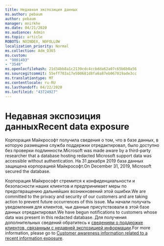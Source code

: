 ```yaml
---
title: Недавная экспозиция данных
ms.author: pebaum
author: pebaum
manager: mnirkhe
ms.date: 04/21/2020
ms.audience: Admin
ms.topic: article
ROBOTS: NOINDEX, NOFOLLOW
localization_priority: Normal
ms.collection: Adm_O365
ms.custom:
- "9001493"
- "3548"
ms.openlocfilehash: 21d34bb8a1c2139cdc4ccbdda62a07c65b6b0a56
ms.sourcegitcommit: 55eff703a17e500681d8fa6a87eb067019ade3cc
ms.translationtype: MT
ms.contentlocale: ru-RU
ms.lasthandoff: 04/22/2020
ms.locfileid: "43724927"
---
```

# <a name="recent-data-exposure"></a><span data-ttu-id="cae5a-102">Недавная экспозиция данных</span><span class="sxs-lookup"><span data-stu-id="cae5a-102">Recent data exposure</span></span>

<span data-ttu-id="cae5a-103">Корпорация Майкрософт получила сведения о том, что в базе данных, в которую размещена служба поддержки отредактировал, было доступно без проверки подлинности.</span><span class="sxs-lookup"><span data-stu-id="cae5a-103">Microsoft was made aware by a third-party researcher that a database hosting redacted Microsoft support data was accessible without authentication.</span></span> <span data-ttu-id="cae5a-104">На 31 декабря 2019 база данных защищена корпорацией Майкрософт.</span><span class="sxs-lookup"><span data-stu-id="cae5a-104">On December 31, 2019, Microsoft secured the database.</span></span>

<span data-ttu-id="cae5a-105">Корпорация Майкрософт стремится к конфиденциальности и безопасности наших клиентов и предпринимает меры по предотвращению дальнейших возникновений этой ошибки.</span><span class="sxs-lookup"><span data-stu-id="cae5a-105">We are committed to the privacy and security of our customers and are taking action to prevent future occurrences of this issue.</span></span> <span data-ttu-id="cae5a-106">Мы начали получать уведомления для клиентов, чьи данные присутствовали в этой базе данных отредактировал.</span><span class="sxs-lookup"><span data-stu-id="cae5a-106">We have begun notifications to customers whose data was present in this redacted database.</span></span> <span data-ttu-id="cae5a-107">Для получения дополнительных сведений обратитесь к [сведениям о поддержке клиентов, связанным с недавней экспозицией информации](https://aka.ms/privacyinfo).</span><span class="sxs-lookup"><span data-stu-id="cae5a-107">For more information, please go to [Customer awareness information related to a recent information exposure](https://aka.ms/privacyinfo).</span></span>
